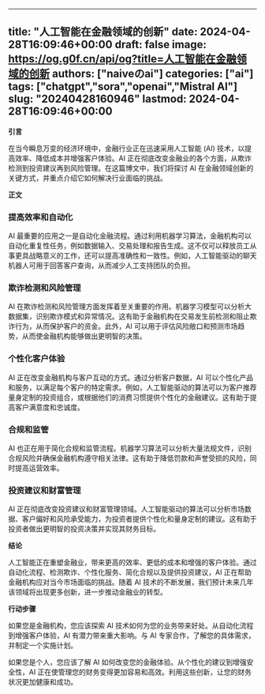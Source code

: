 
---
title: "人工智能在金融领域的创新"
date: 2024-04-28T16:09:46+00:00
draft: false
image: https://og.g0f.cn/api/og?title=人工智能在金融领域的创新
authors: ["naiveのai"]
categories: ["ai"]
tags: ["chatgpt","sora","openai","Mistral AI"]
slug: "20240428160946"
lastmod: 2024-04-28T16:09:46+00:00
---
**引言**

在当今瞬息万变的经济环境中，金融行业正在迅速采用人工智能 (AI) 技术，以提高效率、降低成本并增强客户体验。AI 正在彻底改变金融业的各个方面，从欺诈检测到投资建议再到风险管理。在这篇博文中，我们将探讨 AI 在金融领域创新的关键方式，并重点介绍它如何解决行业面临的挑战。

**正文**

### 提高效率和自动化

AI 最重要的应用之一是自动化金融流程。通过利用机器学习算法，金融机构可以自动化重复性任务，例如数据输入、交易处理和报告生成。这不仅可以释放员工从事更具战略意义的工作，还可以提高准确性和一致性。例如，人工智能驱动的聊天机器人可用于回答客户查询，从而减少人工支持团队的负担。

### 欺诈检测和风险管理

AI 在欺诈检测和风险管理方面发挥着至关重要的作用。机器学习模型可以分析大数据集，识别欺诈模式和异常情况。这有助于金融机构在交易发生前检测和阻止欺诈行为，从而保护客户的资金。此外，AI 可以用于评估风险敞口和预测市场趋势，从而使金融机构能够做出更明智的决策。

### 个性化客户体验

AI 正在改变金融机构与客户互动的方式。通过分析客户数据，AI 可以个性化产品和服务，以满足每个客户的特定需求。例如，人工智能驱动的算法可以为客户推荐量身定制的投资组合，或根据他们的消费习惯提供个性化的金融建议。这有助于提高客户满意度和忠诚度。

### 合规和监管

AI 也正在用于简化合规和监管流程。机器学习算法可以分析大量法规文件，识别合规风险并确保金融机构遵守相关法律。这有助于降低罚款和声誉受损的风险，同时提高运营效率。

### 投资建议和财富管理

AI 正在彻底改变投资建议和财富管理领域。人工智能驱动的算法可以分析市场数据、客户偏好和风险承受能力，为投资者提供个性化和量身定制的建议。这有助于投资者做出更明智的投资决策并实现其财务目标。

**结论**

人工智能正在重塑金融业，带来更高的效率、更低的成本和增强的客户体验。通过自动化流程、检测欺诈、个性化服务、简化合规以及提供投资建议，AI 正在帮助金融机构应对当今市场面临的挑战。随着 AI 技术的不断发展，我们预计未来几年该领域将出现更多创新，进一步推动金融业的转型。

**行动步骤**

如果您是金融机构，您应该探索 AI 技术如何为您的业务带来好处。从自动化流程到增强客户体验，AI 有潜力带来重大影响。与 AI 专家合作，了解您的具体需求，并制定一个实施计划。

如果您是个人，您应该了解 AI 如何改变您的金融体验。从个性化的建议到增强安全性，AI 正在使管理您的财务变得更加容易和高效。利用这些创新，让您的财务状况更加健康和成功。